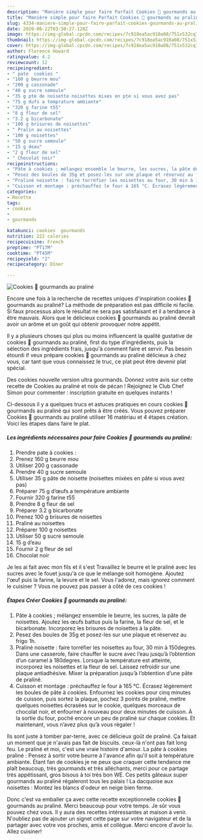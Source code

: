 ```yaml
---
description: "Manière simple pour faire Parfait Cookies 🍪 gourmands au praliné"
title: "Manière simple pour faire Parfait Cookies 🍪 gourmands au praliné"
slug: 4334-maniere-simple-pour-faire-parfait-cookies-gourmands-au-praline
date: 2020-06-22T03:50:27.128Z
image: https://img-global.cpcdn.com/recipes/7c918ea5ac910a08/751x532cq70/cookies-🍪-gourmands-au-praline-photo-principale-de-la-recette.jpg
thumbnail: https://img-global.cpcdn.com/recipes/7c918ea5ac910a08/751x532cq70/cookies-🍪-gourmands-au-praline-photo-principale-de-la-recette.jpg
cover: https://img-global.cpcdn.com/recipes/7c918ea5ac910a08/751x532cq70/cookies-🍪-gourmands-au-praline-photo-principale-de-la-recette.jpg
author: Florence Howard
ratingvalue: 4.2
reviewcount: 12
recipeingredient:
- " pate  cookies "
- "160 g beurre mou"
- "200 g cassonade"
- "40 g sucre semoule"
- "35 g pte de noisette noisettes mixes en pte si vous avez pas"
- "75 g dufs a temprature ambiante"
- "320 g farine t55"
- "8 g fleur de sel"
- "3.2 g bicarbonate"
- "100 g brisures de noisettes"
- " Pralin au noisettes"
- "100 g noisettes"
- "50 g sucre semoule"
- "15 g deau"
- "2 g fleur de sel"
- " Chocolat noir"
recipeinstructions:
- "Pâte à cookies ; mélangez ensemble le beurre, les sucres, la pâte de noisettes. Ajoutez les œufs battus puis la farine, la fleur de sel, et le bicarbonate. Incorporez les brisures de noisettes à la pâte."
- "Pesez des boules de 35g et posez-les sur une plaque et réservez au frigo 1h."
- "Praliné noisette : faire torréfier les noisettes au four, 30 min à 150degres. Dans une casserole, faire chauffer le sucre avec l’eau jusqu’à l’obtention d’un caramel à 180degres. Lorsque la température est atteinte, incorporez les noisettes et la fleur de sel. Laissez refroidir sur une plaque antiadhésive. Mixer la préparation jusqu’à l’obtention d’une pâte de praliné."
- "Cuisson et montage : préchauffez le four à 165 °C. Écrasez légèrement les boules de pâte à cookies. Enfournez les cookies pour cinq minutes de cuisson, puis sortez la plaque, pochez 3 points de praliné, mettre quelques noisettes écrasées sur le cookie, quelques morceaux de chocolat noir, et enfourner à nouveau pour deux minutes de cuisson. À la sortie du four, poché encore un peu de praliné sur chaque cookies. Et maintenant, vous n’avez plus qu’à vous régaler !"
categories:
- Recette
tags:
- cookies
- 
- gourmands

katakunci: cookies  gourmands 
nutrition: 222 calories
recipecuisine: French
preptime: "PT17M"
cooktime: "PT45M"
recipeyield: "2"
recipecategory: Dîner

---
```



![Cookies 🍪 gourmands au praliné](https://img-global.cpcdn.com/recipes/7c918ea5ac910a08/751x532cq70/cookies-🍪-gourmands-au-praline-photo-principale-de-la-recette.jpg)

Encore une fois à la recherche de recettes uniques d'inspiration cookies 🍪 gourmands au praliné? La méthode de préparation est pas difficile ni facile. Si faux processus alors le résultat ne sera pas satisfaisant et il a tendance à être mauvais. Alors que le délicieux cookies 🍪 gourmands au praliné devrait avoir un arôme et un goût qui obtenir provoquer notre appétit.

Il y a plusieurs choses qui plus ou moins influencent la qualité gustative de cookies 🍪 gourmands au praliné, first du type d'ingrédients, puis la sélection des ingrédients frais, jusqu'à comment faire et servir. Pas besoin étourdi if veux prépare cookies 🍪 gourmands au praliné délicieux à chez vous, car tant que vous connaissez le truc, ce plat peut être devenir plat spécial.

Des cookies nouvelle version ultra gourmands. Donnez votre avis sur cette recette de Cookies au praliné et noix de pécan ! Rejoignez le Club Chef Simon pour commenter : inscription gratuite en quelques instants !


Ci-dessous il y a quelques trucs et astuces pratiques en cours cookies 🍪 gourmands au praliné qui sont prêts à être créés. Vous pouvez préparer Cookies 🍪 gourmands au praliné utiliser 16 matériau et 4 étapes création. Voici les étapes dans faire le plat.

<!--inarticleads1-->

##### Les ingrédients nécessaires pour faire Cookies 🍪 gourmands au praliné:

1. Prendre  pate à cookies :
1. Prenez 160 g beurre mou
1. Utiliser 200 g cassonade
1. Prendre 40 g sucre semoule
1. Utiliser 35 g pâte de noisette (noisettes mixées en pâte si vous avez pas)
1. Préparer 75 g d’œufs a température ambiante
1. Fournir 320 g farine t55
1. Prendre 8 g fleur de sel
1. Préparer 3.2 g bicarbonate
1. Prenez 100 g brisures de noisettes
1.   Praliné au noisettes
1. Préparer 100 g noisettes
1. Utiliser 50 g sucre semoule
1.  15 g d’eau
1. Fournir 2 g fleur de sel
1.   Chocolat noir


Je les ai fait avec mon fils et il s&#39;est Travaillez le beurre et le praliné avec les sucres avec le fouet jusqu&#39;à ce que le mélange soit homogène. Ajoutez l&#39;œuf puis la farine, la levure et le sel. Vous l&#39;adorez, mais ignorez comment le cuisiner ? Vous ne pouvez pas passer à côté de ces cookies ! 

<!--inarticleads2-->

##### Étapes Créer Cookies 🍪 gourmands au praliné:

1. Pâte à cookies ; mélangez ensemble le beurre, les sucres, la pâte de noisettes. Ajoutez les œufs battus puis la farine, la fleur de sel, et le bicarbonate. Incorporez les brisures de noisettes à la pâte.
1. Pesez des boules de 35g et posez-les sur une plaque et réservez au frigo 1h.
1. Praliné noisette : faire torréfier les noisettes au four, 30 min à 150degres. Dans une casserole, faire chauffer le sucre avec l’eau jusqu’à l’obtention d’un caramel à 180degres. Lorsque la température est atteinte, incorporez les noisettes et la fleur de sel. Laissez refroidir sur une plaque antiadhésive. Mixer la préparation jusqu’à l’obtention d’une pâte de praliné.
1. Cuisson et montage : préchauffez le four à 165 °C. Écrasez légèrement les boules de pâte à cookies. Enfournez les cookies pour cinq minutes de cuisson, puis sortez la plaque, pochez 3 points de praliné, mettre quelques noisettes écrasées sur le cookie, quelques morceaux de chocolat noir, et enfourner à nouveau pour deux minutes de cuisson. À la sortie du four, poché encore un peu de praliné sur chaque cookies. Et maintenant, vous n’avez plus qu’à vous régaler !


Ils sont juste à tomber par-terre, avec ce délicieux goût de praliné. Ça faisait un moment que je n&#39;avais pas fait de biscuits. ceux-là n&#39;ont pas fait long feu. Le praliné et moi, c&#39;est une vraie histoire d&#39;amour. La pâte à cookies praliné : Pensez à sortir votre beurre à l&#39;avance afin qu&#39;il soit à température ambiante. Étant fan de cookies je ne peux que craquer cette tendance me plaît beaucoup, très gourmands et très alléchants, merci pour ce partage très appétissant, gros bisous à toi très bon WE. Ces petits gâteaux super gourmands au praliné régaleront tous les palais ! La dacquoise aux noisettes : Montez les blancs d&#39;odeur en neige bien ferme. 


Donc c'est va emballer ça avec cette recette exceptionnelle cookies 🍪 gourmands au praliné. Merci beaucoup pour votre temps. Je sûr vous pouvez chez vous. Il y aura des recettes  intéressantes at maison à venir. N'oubliez pas de ajouter un signet cette page sur votre navigateur et de la partager avec votre vos proches, amis et collègue. Merci encore d'avoir lu. Allez cuisiner!

